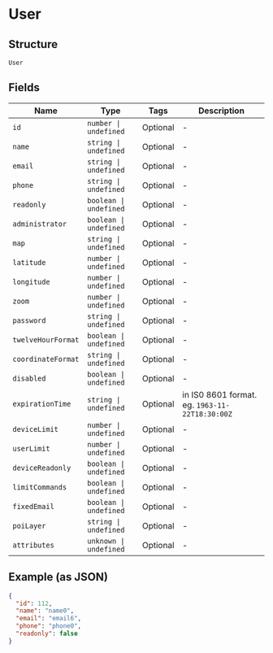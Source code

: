 
# User

## Structure

`User`

## Fields

| Name | Type | Tags | Description |
|  --- | --- | --- | --- |
| `id` | `number \| undefined` | Optional | - |
| `name` | `string \| undefined` | Optional | - |
| `email` | `string \| undefined` | Optional | - |
| `phone` | `string \| undefined` | Optional | - |
| `readonly` | `boolean \| undefined` | Optional | - |
| `administrator` | `boolean \| undefined` | Optional | - |
| `map` | `string \| undefined` | Optional | - |
| `latitude` | `number \| undefined` | Optional | - |
| `longitude` | `number \| undefined` | Optional | - |
| `zoom` | `number \| undefined` | Optional | - |
| `password` | `string \| undefined` | Optional | - |
| `twelveHourFormat` | `boolean \| undefined` | Optional | - |
| `coordinateFormat` | `string \| undefined` | Optional | - |
| `disabled` | `boolean \| undefined` | Optional | - |
| `expirationTime` | `string \| undefined` | Optional | in IS0 8601 format. eg. `1963-11-22T18:30:00Z` |
| `deviceLimit` | `number \| undefined` | Optional | - |
| `userLimit` | `number \| undefined` | Optional | - |
| `deviceReadonly` | `boolean \| undefined` | Optional | - |
| `limitCommands` | `boolean \| undefined` | Optional | - |
| `fixedEmail` | `boolean \| undefined` | Optional | - |
| `poiLayer` | `string \| undefined` | Optional | - |
| `attributes` | `unknown \| undefined` | Optional | - |

## Example (as JSON)

```json
{
  "id": 112,
  "name": "name0",
  "email": "email6",
  "phone": "phone0",
  "readonly": false
}
```

